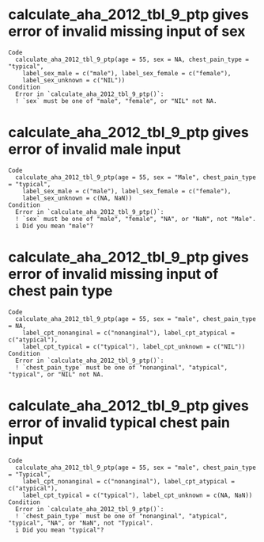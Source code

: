 # calculate_aha_2012_tbl_9_ptp gives error of invalid missing input of sex

    Code
      calculate_aha_2012_tbl_9_ptp(age = 55, sex = NA, chest_pain_type = "typical",
        label_sex_male = c("male"), label_sex_female = c("female"),
        label_sex_unknown = c("NIL"))
    Condition
      Error in `calculate_aha_2012_tbl_9_ptp()`:
      ! `sex` must be one of "male", "female", or "NIL" not NA.

# calculate_aha_2012_tbl_9_ptp gives error of invalid male input

    Code
      calculate_aha_2012_tbl_9_ptp(age = 55, sex = "Male", chest_pain_type = "typical",
        label_sex_male = c("male"), label_sex_female = c("female"),
        label_sex_unknown = c(NA, NaN))
    Condition
      Error in `calculate_aha_2012_tbl_9_ptp()`:
      ! `sex` must be one of "male", "female", "NA", or "NaN", not "Male".
      i Did you mean "male"?

# calculate_aha_2012_tbl_9_ptp gives error of invalid missing input of chest pain type

    Code
      calculate_aha_2012_tbl_9_ptp(age = 55, sex = "male", chest_pain_type = NA,
        label_cpt_nonanginal = c("nonanginal"), label_cpt_atypical = c("atypical"),
        label_cpt_typical = c("typical"), label_cpt_unknown = c("NIL"))
    Condition
      Error in `calculate_aha_2012_tbl_9_ptp()`:
      ! `chest_pain_type` must be one of "nonanginal", "atypical", "typical", or "NIL" not NA.

# calculate_aha_2012_tbl_9_ptp gives error of invalid typical chest pain input

    Code
      calculate_aha_2012_tbl_9_ptp(age = 55, sex = "male", chest_pain_type = "Typical",
        label_cpt_nonanginal = c("nonanginal"), label_cpt_atypical = c("atypical"),
        label_cpt_typical = c("typical"), label_cpt_unknown = c(NA, NaN))
    Condition
      Error in `calculate_aha_2012_tbl_9_ptp()`:
      ! `chest_pain_type` must be one of "nonanginal", "atypical", "typical", "NA", or "NaN", not "Typical".
      i Did you mean "typical"?

